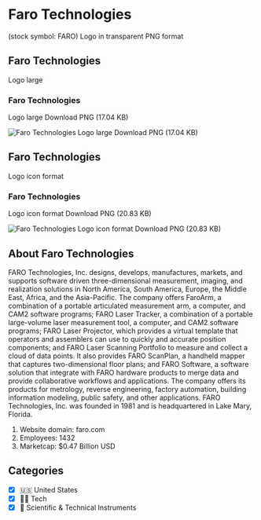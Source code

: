 # Faro Technologies
 (stock symbol: FARO) Logo in transparent PNG format

## Faro Technologies
 Logo large

### Faro Technologies
 Logo large Download PNG (17.04 KB)

![Faro Technologies
 Logo large Download PNG (17.04 KB)](/img/orig/FARO_BIG-ea3f2ea1.png)

## Faro Technologies
 Logo icon format

### Faro Technologies
 Logo icon format Download PNG (20.83 KB)

![Faro Technologies
 Logo icon format Download PNG (20.83 KB)](/img/orig/FARO-0f566d83.png)

## About Faro Technologies


FARO Technologies, Inc. designs, develops, manufactures, markets, and supports software driven three-dimensional measurement, imaging, and realization solutions in North America, South America, Europe, the Middle East, Africa, and the Asia-Pacific. The company offers FaroArm, a combination of a portable articulated measurement arm, a computer, and CAM2 software programs; FARO Laser Tracker, a combination of a portable large-volume laser measurement tool, a computer, and CAM2 software programs; FARO Laser Projector, which provides a virtual template that operators and assemblers can use to quickly and accurate position components; and FARO Laser Scanning Portfolio to measure and collect a cloud of data points. It also provides FARO ScanPlan, a handheld mapper that captures two-dimensional floor plans; and FARO Software, a software solution that integrate with FARO hardware products to merge data and provide collaborative workflows and applications. The company offers its products for metrology, reverse engineering, factory automation, building information modeling, public safety, and other applications. FARO Technologies, Inc. was founded in 1981 and is headquartered in Lake Mary, Florida.

1. Website domain: faro.com
2. Employees: 1432
3. Marketcap: $0.47 Billion USD


## Categories
- [x] 🇺🇸 United States
- [x] 👩‍💻 Tech
- [x] 🔬 Scientific & Technical Instruments
